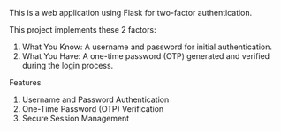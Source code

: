 This is a web application using Flask for two-factor authentication.



This project implements these 2 factors: 
1. What You Know: A username and password for initial authentication. 
2. What You Have: A one-time password (OTP) generated and verified during the login process.

Features
1. Username and Password Authentication 
2. One-Time Password (OTP) Verification 
3. Secure Session Management 
